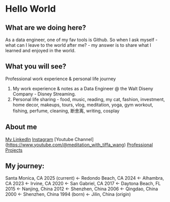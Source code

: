 # Hello World

## What are we doing here?
As a data engineer, one of my fav tools is Github. So when I ask myself - what can I leave to the world after me? - my answer is to share what I learned and enjoyed in the world.

## What you will see?
Professional work experience & personal life journey
1. My work experience & notes as a Data Engineer @ the Walt Diseny Company - Disney Streaming.
2. Personal life sharing - food, music, reading, my cat, fashion, investment, home decor, makeups, tours, vlog, meditation, yoga, gym workout, fishing, perfume, cleaning, 断舍离, writing, cosplay

## About me
[My LinkedIn](https://www.linkedin.com/in/tiffanywangengineer/)
[Instagram](https://www.instagram.com/tiffanywangw/)
[Youtube Channel] (https://www.youtube.com/@meditation_with_tiffa_wang)
[Professional Projects](https://wenxinwangengineer.github.io/)


## My journey: 
Santa Monica, CA 2025 (current) <- Redondo Beach, CA 2024 <- Alhambra, CA 2023 <- Irvine, CA 2020 <- San Gabriel, CA 2017 <- Daytona Beach, FL 2015 
<- Nanjing, China 2012 <- Shenzhen, China 2006 <- Qingdao, China 2000 <- Shenzhen, China 1994 (born) <- Jilin, China (origin)
